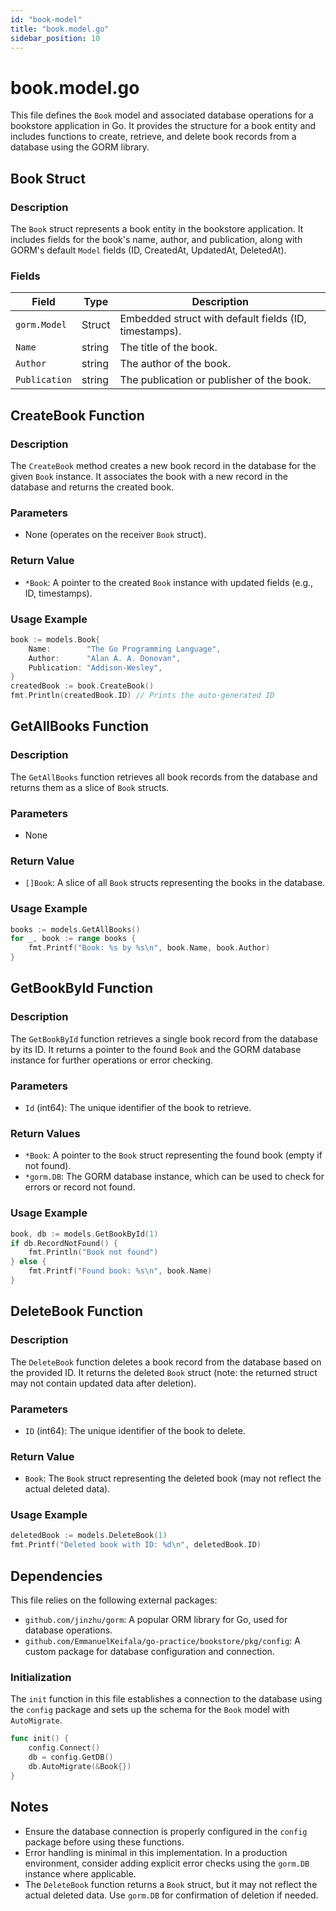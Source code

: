 ```yaml
---
id: "book-model"
title: "book.model.go"
sidebar_position: 10
---
```


# book.model.go

This file defines the `Book` model and associated database operations for a bookstore application in Go. It provides the structure for a book entity and includes functions to create, retrieve, and delete book records from a database using the GORM library.

## Book Struct

### Description
The `Book` struct represents a book entity in the bookstore application. It includes fields for the book's name, author, and publication, along with GORM's default `Model` fields (ID, CreatedAt, UpdatedAt, DeletedAt).

### Fields
| Field         | Type   | Description                          |
|---------------|--------|--------------------------------------|
| `gorm.Model`  | Struct | Embedded struct with default fields (ID, timestamps). |
| `Name`        | string | The title of the book.              |
| `Author`      | string | The author of the book.             |
| `Publication` | string | The publication or publisher of the book. |

## CreateBook Function

### Description
The `CreateBook` method creates a new book record in the database for the given `Book` instance. It associates the book with a new record in the database and returns the created book.

### Parameters
- None (operates on the receiver `Book` struct).

### Return Value
- `*Book`: A pointer to the created `Book` instance with updated fields (e.g., ID, timestamps).

### Usage Example
```go
book := models.Book{
    Name:        "The Go Programming Language",
    Author:      "Alan A. A. Donovan",
    Publication: "Addison-Wesley",
}
createdBook := book.CreateBook()
fmt.Println(createdBook.ID) // Prints the auto-generated ID
```

## GetAllBooks Function

### Description
The `GetAllBooks` function retrieves all book records from the database and returns them as a slice of `Book` structs.

### Parameters
- None

### Return Value
- `[]Book`: A slice of all `Book` structs representing the books in the database.

### Usage Example
```go
books := models.GetAllBooks()
for _, book := range books {
    fmt.Printf("Book: %s by %s\n", book.Name, book.Author)
}
```

## GetBookById Function

### Description
The `GetBookById` function retrieves a single book record from the database by its ID. It returns a pointer to the found `Book` and the GORM database instance for further operations or error checking.

### Parameters
- `Id` (int64): The unique identifier of the book to retrieve.

### Return Values
- `*Book`: A pointer to the `Book` struct representing the found book (empty if not found).
- `*gorm.DB`: The GORM database instance, which can be used to check for errors or record not found.

### Usage Example
```go
book, db := models.GetBookById(1)
if db.RecordNotFound() {
    fmt.Println("Book not found")
} else {
    fmt.Printf("Found book: %s\n", book.Name)
}
```

## DeleteBook Function

### Description
The `DeleteBook` function deletes a book record from the database based on the provided ID. It returns the deleted `Book` struct (note: the returned struct may not contain updated data after deletion).

### Parameters
- `ID` (int64): The unique identifier of the book to delete.

### Return Value
- `Book`: The `Book` struct representing the deleted book (may not reflect the actual deleted data).

### Usage Example
```go
deletedBook := models.DeleteBook(1)
fmt.Printf("Deleted book with ID: %d\n", deletedBook.ID)
```

## Dependencies

This file relies on the following external packages:
- `github.com/jinzhu/gorm`: A popular ORM library for Go, used for database operations.
- `github.com/EmmanuelKeifala/go-practice/bookstore/pkg/config`: A custom package for database configuration and connection.

### Initialization
The `init` function in this file establishes a connection to the database using the `config` package and sets up the schema for the `Book` model with `AutoMigrate`.

```go
func init() {
    config.Connect()
    db = config.GetDB()
    db.AutoMigrate(&Book{})
}
```

## Notes
- Ensure the database connection is properly configured in the `config` package before using these functions.
- Error handling is minimal in this implementation. In a production environment, consider adding explicit error checks using the `gorm.DB` instance where applicable.
- The `DeleteBook` function returns a `Book` struct, but it may not reflect the actual deleted data. Use `gorm.DB` for confirmation of deletion if needed.